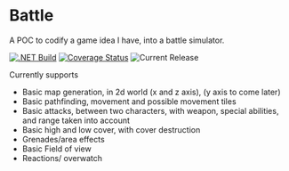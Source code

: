 # Battle
A POC to codify a game idea I have, into a battle simulator.  

[![.NET Build](https://github.com/samsmithnz/Battle/actions/workflows/dotnet.yml/badge.svg)](https://github.com/samsmithnz/Battle/actions/workflows/dotnet.yml)
[![Coverage Status](https://coveralls.io/repos/github/samsmithnz/Battle/badge.svg?branch=main)](https://coveralls.io/github/samsmithnz/Battle?branch=main)
![Current Release](https://img.shields.io/github/release/samsmithnz/Battle/all.svg)

Currently supports
- Basic map generation, in 2d world (x and z axis), (y axis to come later)
- Basic pathfinding, movement and possible movement tiles
- Basic attacks, between two characters, with weapon, special abilities, and range taken into account
- Basic high and low cover, with cover destruction
- Grenades/area effects 
- Basic Field of view
- Reactions/ overwatch

